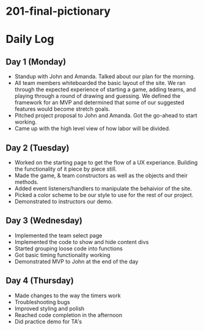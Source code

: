 # 201-final-pictionary

# Daily Log

## Day 1 (Monday)
* Standup with John and Amanda. Talked about our plan for the morning.
* All team members whiteboarded the basic layout of the site. We ran through the expected experience of starting a game, adding teams, and playing through a round of drawing and guessing. We defined the framework for an MVP and determined that some of our suggested features would become stretch goals.
* Pitched project proposal to John and Amanda. Got the go-ahead to start working.
* Came up with the high level view of how labor will be divided.

## Day 2 (Tuesday)
* Worked on the starting page to get the flow of a UX experiance. Building the functionality of it piece by piece still.
* Made the game, & team constructors as well as the objects and their methods. 
* Added event listeners/handlers to manipulate the behaivior of the site.
* Picked a color scheme to be our style to use for the rest of our project.
* Demonstrated to instructors our demo.

## Day 3 (Wednesday)
* Implemented the team select page
* Implemented the code to show and hide content divs
* Started grouping loose code into functions
* Got basic timing functionality working
* Demonstrated MVP to John at the end of the day


## Day 4 (Thursday)
* Made changes to the way the timers work
* Troubleshooting bugs
* Improved styling and polish
* Reached code completion in the afternoon
* Did practice demo for TA's
